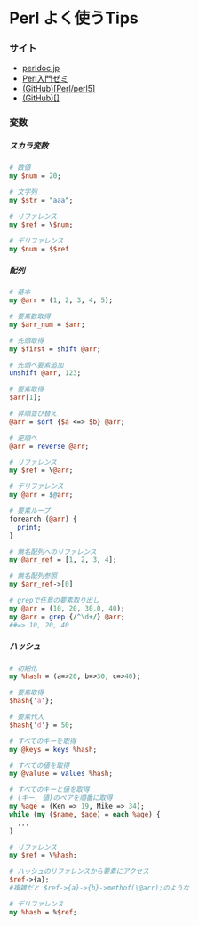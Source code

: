 # Perl よく使うTips

### サイト

- [perldoc.jp](https://perldoc.jp/)
- [Perl入門ゼミ](https://tutorial.perlzemi.com/)
- [(GitHub)[Perl/perl5]](https://github.com/Perl/perl5)
- [(GitHub)[]]()

### 変数

##### スカラ変数

``` perl
# 数値
my $num = 20;

# 文字列
my $str = "aaa";

# リファレンス
my $ref = \$num;

# デリファレンス
my $num = $$ref
```

##### 配列

``` perl
# 基本
my @arr = (1, 2, 3, 4, 5);

# 要素数取得
my $arr_num = $arr;

# 先頭取得
my $first = shift @arr;

# 先頭へ要素追加
unshift @arr, 123;

# 要素取得
$arr[1];

# 昇順並び替え
@arr = sort {$a <=> $b} @arr;

# 逆順へ
@arr = reverse @arr;

# リファレンス
my $ref = \@arr;

# デリファレンス
my @arr = $@arr;

# 要素ループ
forearch (@arr) {
  print;
}

# 無名配列へのリファレンス
my @arr_ref = [1, 2, 3, 4];

# 無名配列参照
my $arr_ref->[0]

# grepで任意の要素取り出し
my @arr = (10, 20, 30.0, 40);
my @arr = grep {/^\d+/} @arr;
##=> 10, 20, 40
```

##### ハッシュ

``` perl
# 初期化
my %hash = (a=>20, b=>30, c=>40);

# 要素取得
$hash{'a'};

# 要素代入
$hash{'d'} = 50;

# すべてのキーを取得
my @keys = keys %hash;

# すべての値を取得
my @valuse = values %hash;

# すべてのキーと値を取得
# (キー, 値)のペアを順番に取得
my %age = (Ken => 19, Mike => 34);
while (my ($name, $age) = each %age) {
  ...
}

# リファレンス
my $ref = \%hash;

# ハッシュのリファレンスから要素にアクセス
$ref->{a};
#複雑だと $ref->{a}->{b}->methof(\@arr);のような

# デリファレンス
my %hash = %$ref;
```
